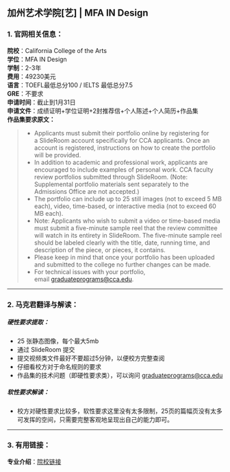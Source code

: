 ## 加州艺术学院[艺] | MFA IN Design

### 1. 官网相关信息：

**院校**：California College of the Arts  
**学位**：MFA IN Design  
**学制**：2-3年  
**费用**：49230美元  
**语言**：TOEFL最低总分100 / IELTS 最低总分7.5  
**GRE**：不要求    
**申请时间**：截止到1月31日  
**申请文件**：成绩证明+学位证明+2封推荐信+个人陈述+个人简历+作品集  
**作品集要求原文：**   

> - Applicants must submit their portfolio online by registering for a SlideRoom account specifically for CCA applicants. Once an account is registered, instructions on how to create the portfolio will be provided.  
> - In addition to academic and professional work, applicants are encouraged to include examples of personal work. CCA faculty review portfolios submitted through SlideRoom. (Note: Supplemental portfolio materials sent separately to the Admissions Office are not accepted.)  
> - The portfolio can include up to 25 still images (not to exceed 5 MB each), video, time-based, or interactive media (not to exceed 60 MB each).
> - Note: Applicants who wish to submit a video or time-based media must submit a five-minute sample reel that the review committee will watch in its entirety in SlideRoom. The five-minute sample reel should be labeled clearly with the title, date, running time, and description of the piece, or pieces, it contains.
> - Please keep in mind that once your portfolio has been uploaded and submitted to the college no further changes can be made.
> - For technical issues with your portfolio, email graduateprograms@cca.edu.



---


### 2. 马克君翻译与解读：

##### 硬性要求提取：
- 25 张静态图像，每个最大5mb  
- 通过 SlideRoom 提交  
- 提交视频类文件最好不要超过5分钟，以便校方完整查阅  
- 仔细看校方对于命名规则的要求  
- 作品集的技术问题（即硬性要求类），可以询问 graduateprograms@cca.edu

##### 软性要求解读：
- 校方对硬性要求比较多，软性要求这里没有太多限制，25页的篇幅页没有太多可发挥的空间，只需要完整客观地呈现出自己的能力即可。


---


### 3. 有用链接：

**专业介绍**：[院校链接](https://www.cca.edu/design/mfa-design/)  
